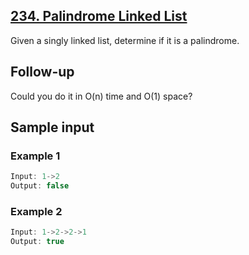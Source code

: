 ## [234. Palindrome Linked List](https://leetcode.com/problems/palindrome-linked-list/)
 Given a singly linked list, determine if it is a palindrome.

 ## Follow-up
 Could you do it in O(n) time and O(1) space?
 
 ## Sample input
 ### Example 1
 ```c
 Input: 1->2
 Output: false
 ```

 ### Example 2
 ```c
 Input: 1->2->2->1
 Output: true
 ```